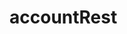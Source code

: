 ﻿# accountRest
<script src="https://gist.github.com/kuyeol/c4ab48372b2eea6a418d2a6e53e516d8.js"></script>
